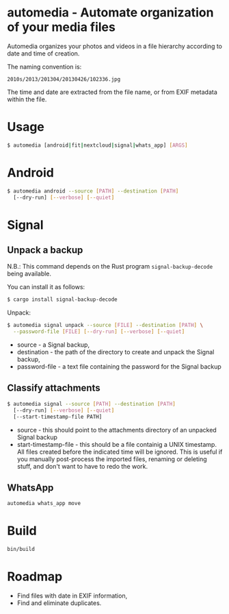 # automedia - Automate organization of your media files

Automedia organizes your photos and videos in a file hierarchy
according to date and time of creation.

The naming convention is:

```
2010s/2013/201304/20130426/102336.jpg
```

The time and date are extracted from the file name, or from
EXIF metadata within the file.

# Usage

```sh
$ automedia [android|fit|nextcloud|signal|whats_app] [ARGS]
```

# Android

```sh
$ automedia android --source [PATH] --destination [PATH]
  [--dry-run] [--verbose] [--quiet]
```

# Signal

## Unpack a backup

N.B.: This command depends on the Rust program `signal-backup-decode`
being available.

You can install it as follows:

```sh
$ cargo install signal-backup-decode
```

Unpack:

```sh
$ automedia signal unpack --source [FILE] --destination [PATH] \
  --password-file [FILE] [--dry-run] [--verbose] [--quiet]
```

* source - a Signal backup,
* destination - the path of the directory to create and unpack
  the Signal backup,
* password-file - a text file containing the password for the Signal backup

## Classify attachments

```sh
$ automedia signal --source [PATH] --destination [PATH]
  [--dry-run] [--verbose] [--quiet]
  [--start-timestamp-file PATH]
```

* source - this should point to the attachments directory of an
  unpacked Signal backup
* start-timestamp-file - this should be a file containig a UNIX
  timestamp. All files created before the indicated time will be
  ignored. This is useful if you manually post-process the imported
  files, renaming or deleting stuff, and don't want to have to
  redo the work.

## WhatsApp

```sh
automedia whats_app move
```

# Build

```sh
bin/build
```

# Roadmap

* Find files with date in EXIF information,
* Find and eliminate duplicates.
